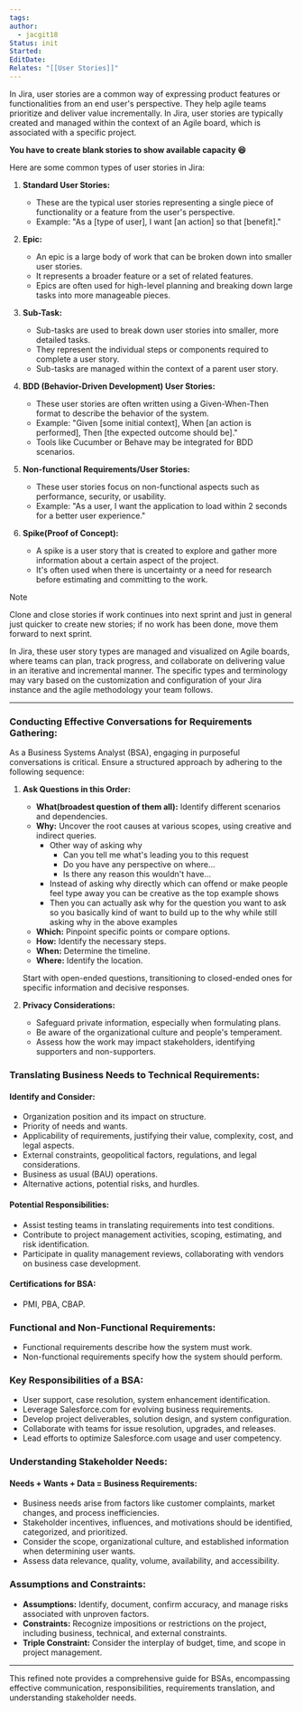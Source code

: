 ```yaml
---
tags: 
author:
  - jacgit18
Status: init
Started: 
EditDate: 
Relates: "[[User Stories]]"
---
```

In Jira, user stories are a common way of expressing product features or functionalities from an end user's perspective. They help agile teams prioritize and deliver value incrementally. In Jira, user stories are typically created and managed within the context of an Agile board, which is associated with a specific project. 

**You have to create blank stories to show available capacity 😆**

Here are some common types of user stories in Jira:

1. **Standard User Stories:**
   - These are the typical user stories representing a single piece of functionality or a feature from the user's perspective.
   - Example: "As a [type of user], I want [an action] so that [benefit]."

2. **Epic:**
   - An epic is a large body of work that can be broken down into smaller user stories.
   - It represents a broader feature or a set of related features.
   - Epics are often used for high-level planning and breaking down large tasks into more manageable pieces.

3. **Sub-Task:**
   - Sub-tasks are used to break down user stories into smaller, more detailed tasks.
   - They represent the individual steps or components required to complete a user story.
   - Sub-tasks are managed within the context of a parent user story.

4. **BDD (Behavior-Driven Development) User Stories:**
   - These user stories are often written using a Given-When-Then format to describe the behavior of the system.
   - Example: "Given [some initial context], When [an action is performed], Then [the expected outcome should be]."
   - Tools like Cucumber or Behave may be integrated for BDD scenarios.

5. **Non-functional Requirements/User Stories:**
   - These user stories focus on non-functional aspects such as performance, security, or usability.
   - Example: "As a user, I want the application to load within 2 seconds for a better user experience."

6. **Spike(Proof of Concept):**
   - A spike is a user story that is created to explore and gather more information about a certain aspect of the project.
   - It's often used when there is uncertainty or a need for research before estimating and committing to the work.
>[!note] 
>Clone and close stories if work continues into next sprint and just in general just quicker to create new stories; if no work has been done, move them forward to next sprint.


In Jira, these user story types are managed and visualized on Agile boards, where teams can plan, track progress, and collaborate on delivering value in an iterative and incremental manner. The specific types and terminology may vary based on the customization and configuration of your Jira instance and the agile methodology your team follows.




---

### **Conducting Effective Conversations for Requirements Gathering:**

As a Business Systems Analyst (BSA), engaging in purposeful conversations is critical. Ensure a structured approach by adhering to the following sequence:

1. **Ask Questions in this Order:**
   - **What(broadest question of them all):** Identify different scenarios and dependencies.
   - **Why:** Uncover the root causes at various scopes, using creative and indirect queries.
	   - Other way of asking why  
		   - Can you tell me what's leading you to this request  
		   - Do you have any perspective on where... 
		   - Is there any reason this wouldn't have...   
	   - Instead of asking why directly which can offend or make people feel type away you can be creative as the top example shows  
	   - Then you can actually ask why for the question you want to ask so you basically kind of want to build up to the why while still asking why in the above examples 
   - **Which:** Pinpoint specific points or compare options.
   - **How:** Identify the necessary steps.
   - **When:** Determine the timeline.
   - **Where:** Identify the location.

   Start with open-ended questions, transitioning to closed-ended ones for specific information and decisive responses.

2. **Privacy Considerations:**
   - Safeguard private information, especially when formulating plans.
   - Be aware of the organizational culture and people's temperament.
   - Assess how the work may impact stakeholders, identifying supporters and non-supporters.

### **Translating Business Needs to Technical Requirements:**

#### **Identify and Consider:**
   - Organization position and its impact on structure.
   - Priority of needs and wants.
   - Applicability of requirements, justifying their value, complexity, cost, and legal aspects.
   - External constraints, geopolitical factors, regulations, and legal considerations.
   - Business as usual (BAU) operations.
   - Alternative actions, potential risks, and hurdles.

#### **Potential Responsibilities:**
   - Assist testing teams in translating requirements into test conditions.
   - Contribute to project management activities, scoping, estimating, and risk identification.
   - Participate in quality management reviews, collaborating with vendors on business case development.

#### **Certifications for BSA:**
   - PMI, PBA, CBAP.

### **Functional and Non-Functional Requirements:**
   - Functional requirements describe how the system must work.
   - Non-functional requirements specify how the system should perform.

### **Key Responsibilities of a BSA:**
   - User support, case resolution, system enhancement identification.
   - Leverage Salesforce.com for evolving business requirements.
   - Develop project deliverables, solution design, and system configuration.
   - Collaborate with teams for issue resolution, upgrades, and releases.
   - Lead efforts to optimize Salesforce.com usage and user competency.

### **Understanding Stakeholder Needs:**

#### **Needs + Wants + Data = Business Requirements:**
   - Business needs arise from factors like customer complaints, market changes, and process inefficiencies.
   - Stakeholder incentives, influences, and motivations should be identified, categorized, and prioritized.
   - Consider the scope, organizational culture, and established information when determining user wants.
   - Assess data relevance, quality, volume, availability, and accessibility.

### **Assumptions and Constraints:**
   - **Assumptions:** Identify, document, confirm accuracy, and manage risks associated with unproven factors.
   - **Constraints:** Recognize impositions or restrictions on the project, including business, technical, and external constraints.
   - **Triple Constraint:** Consider the interplay of budget, time, and scope in project management.

---

This refined note provides a comprehensive guide for BSAs, encompassing effective communication, responsibilities, requirements translation, and understanding stakeholder needs.